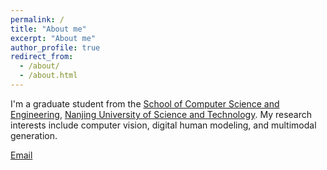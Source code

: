 ```yaml
---
permalink: /
title: "About me"
excerpt: "About me"
author_profile: true
redirect_from:
  - /about/
  - /about.html
---
```


I'm a graduate student from the [School of Computer Science and Engineering](https://cs.njust.edu.cn/), [Nanjing University of Science and Technology](https://www.njust.edu.cn/). My research interests include computer vision, digital human modeling, and multimodal generation.

[Email](mailto:zjm@njust.edu.cn)
